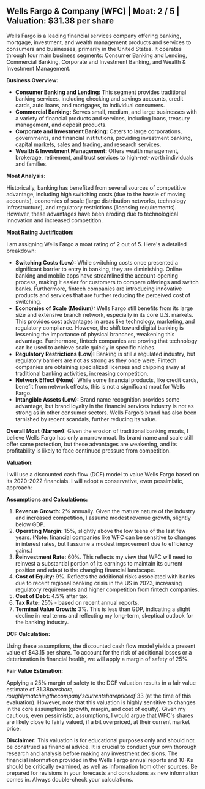 ## Wells Fargo & Company (WFC) | Moat: 2 / 5 | Valuation: $31.38 per share

Wells Fargo is a leading financial services company offering banking, mortgage, investment, and wealth management products and services to consumers and businesses, primarily in the United States.  It operates through four main business segments: Consumer Banking and Lending, Commercial Banking, Corporate and Investment Banking, and Wealth & Investment Management.

**Business Overview:**

* **Consumer Banking and Lending:** This segment provides traditional banking services, including checking and savings accounts, credit cards, auto loans, and mortgages, to individual consumers.
* **Commercial Banking:**  Serves small, medium, and large businesses with a variety of financial products and services, including loans, treasury management, and deposit products.
* **Corporate and Investment Banking:**  Caters to large corporations, governments, and financial institutions, providing investment banking, capital markets, sales and trading, and research services.
* **Wealth & Investment Management:** Offers wealth management, brokerage, retirement, and trust services to high-net-worth individuals and families.

**Moat Analysis:**

Historically, banking has benefited from several sources of competitive advantage, including high switching costs (due to the hassle of moving accounts), economies of scale (large distribution networks, technology infrastructure), and regulatory restrictions (licensing requirements).  However, these advantages have been eroding due to technological innovation and increased competition.

**Moat Rating Justification:**

I am assigning Wells Fargo a moat rating of 2 out of 5. Here's a detailed breakdown:

* **Switching Costs (Low):** While switching costs once presented a significant barrier to entry in banking, they are diminishing. Online banking and mobile apps have streamlined the account-opening process, making it easier for customers to compare offerings and switch banks. Furthermore, fintech companies are introducing innovative products and services that are further reducing the perceived cost of switching.
* **Economies of Scale (Medium):** Wells Fargo still benefits from its large size and extensive branch network, especially in its core U.S. markets.  This provides cost advantages in areas like technology, marketing, and regulatory compliance. However, the shift toward digital banking is lessening the importance of physical branches, weakening this advantage.  Furthermore, fintech companies are proving that technology can be used to achieve scale quickly in specific niches.
* **Regulatory Restrictions (Low):**  Banking is still a regulated industry, but regulatory barriers are not as strong as they once were. Fintech companies are obtaining specialized licenses and chipping away at traditional banking activities, increasing competition.
* **Network Effect (None):**  While some financial products, like credit cards, benefit from network effects, this is not a significant moat for Wells Fargo.
* **Intangible Assets (Low):**  Brand name recognition provides some advantage, but brand loyalty in the financial services industry is not as strong as in other consumer sectors.  Wells Fargo's brand has also been tarnished by recent scandals, further reducing its value.

**Overall Moat (Narrow):**  Given the erosion of traditional banking moats, I believe Wells Fargo has only a narrow moat. Its brand name and scale still offer some protection, but these advantages are weakening, and its profitability is likely to face continued pressure from competition.


**Valuation:**

I will use a discounted cash flow (DCF) model to value Wells Fargo based on its 2020-2022 financials. I will adopt a conservative, even pessimistic, approach:

**Assumptions and Calculations:**

1. **Revenue Growth:** 2% annually. Given the mature nature of the industry and increased competition, I assume modest revenue growth, slightly below GDP.
2. **Operating Margin:** 15%, slightly above the low teens of the last few years. (Note: financial companies like WFC can be sensitive to changes in interest rates, but I assume a modest improvement due to efficiency gains.)
3. **Reinvestment Rate:** 60%. This reflects my view that WFC will need to reinvest a substantial portion of its earnings to maintain its current position and adapt to the changing financial landscape.
4. **Cost of Equity:** 9%. Reflects the additional risks associated with banks due to recent regional banking crisis in the US in 2023, increasing regulatory requirements and higher competition from fintech companies.
5. **Cost of Debt:** 4.5% after tax. 
6. **Tax Rate:** 25% - based on recent annual reports.
7. **Terminal Value Growth:** 3%. This is less than GDP, indicating a slight decline in real terms and reflecting my long-term, skeptical outlook for the banking industry.

**DCF Calculation:**

Using these assumptions, the discounted cash flow model yields a present value of $43.15 per share. To account for the risk of additional losses or a deterioration in financial health, we will apply a margin of safety of 25%.

**Fair Value Estimation:**

Applying a 25% margin of safety to the DCF valuation results in a fair value estimate of $31.38 per share, roughly matching the company's current share price of ~$33 (at the time of this evaluation). However, note that this valuation is highly sensitive to changes in the core assumptions (growth, margin, and cost of equity). Given my cautious, even pessimistic, assumptions, I would argue that WFC's shares are likely close to fairly valued, if a bit overpriced, at their current market price. 


**Disclaimer:** This valuation is for educational purposes only and should not be construed as financial advice. It is crucial to conduct your own thorough research and analysis before making any investment decisions. The financial information provided in the Wells Fargo annual reports and 10-Ks should be critically examined, as well as information from other sources. Be prepared for revisions in your forecasts and conclusions as new information comes in. Always double-check your calculations.
